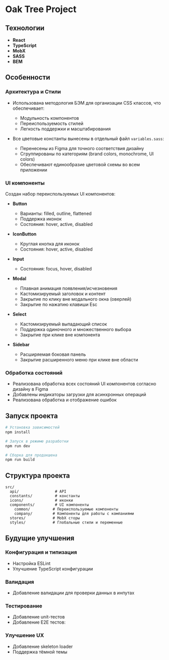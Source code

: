 # Oak Tree Project

## Технологии

- **React** 
- **TypeScript** 
- **MobX**
- **SASS**
- **BEM**

## Особенности

### Архитектура и Стили

- Использована методология БЭМ для организации CSS классов, что обеспечивает:
  - Модульность компонентов
  - Переиспользуемость стилей
  - Легкость поддержки и масштабирования

- Все цветовые константы вынесены в отдельный файл `variables.sass`:
  - Перенесены из Figma для точного соответствия дизайну
  - Сгруппированы по категориям (brand colors, monochrome, UI colors)
  - Обеспечивают единообразие цветовой схемы во всем приложении

### UI компоненты

Создан набор переиспользуемых UI компонентов:

- **Button**
  - Варианты: filled, outline, flattened
  - Поддержка иконок
  - Состояния: hover, active, disabled

- **IconButton**
  - Круглая кнопка для иконок
  - Состояния: hover, active, disabled

- **Input**
  - Состояния: focus, hover, disabled

- **Modal**
  - Плавная анимация появления/исчезновения
  - Кастомизируемый заголовок и контент
  - Закрытие по клику вне модального окна (оверлей)
  - Закрытие по нажатию клавиши Esc

- **Select**
  - Кастомизируемый выпадающий список
  - Поддержка одиночного и множественного выбора
  - Закрытие при клике вне компонента

- **Sidebar**
  - Расширяемая боковая панель
  - Закрытие расширенного меню при клике вне области

### Обработка состояний

- Реализована обработка всех состояний UI компонентов согласно дизайну в Figma
- Добавлены индикаторы загрузки для асинхронных операций
- Реализована обработка и отображение ошибок

## Запуск проекта

```bash
# Установка зависимостей
npm install

# Запуск в режиме разработки
npm run dev

# Сборка для продакшена
npm run build
```

## Структура проекта

```
src/
  api/                # API
  constants/          # константы
  icons/              # иконки
  components/         # UI компоненты
    common/          # Переиспользуемые компоненты
    company/         # Компоненты для работы с компаниями
  stores/            # MobX сторы
  styles/            # Глобальные стили и переменные
```

## Будущие улучшения

### Конфигурация и типизация

- Настройка ESLint
- Улучшение TypeScript конфигурации

### Валидация

- Добавление валидации для проверки данных в инпутах

### Тестирование

- Добавление unit-тестов
- Добавление E2E тестов:

### Улучшение UX

- Добавление skeleton loader
- Поддержка тёмной темы
